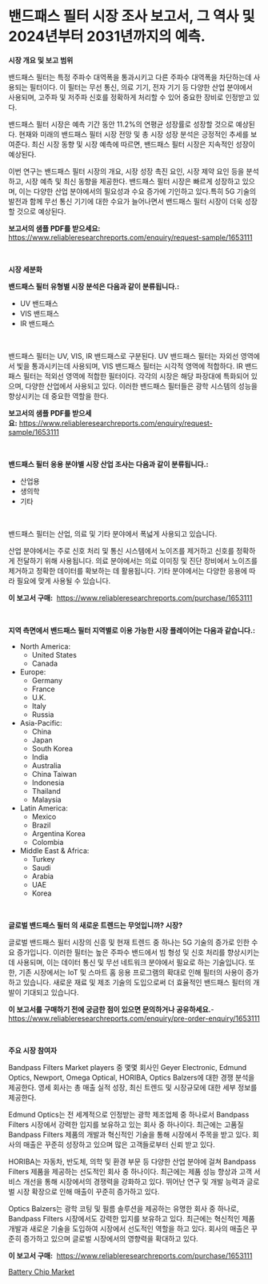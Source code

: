 <p><h1>밴드패스 필터 시장 조사 보고서, 그 역사 및 2024년부터 2031년까지의 예측.</h1></p><p><strong>시장 개요 및 보고 범위</strong></p>
<p><p>밴드패스 필터는 특정 주파수 대역폭을 통과시키고 다른 주파수 대역폭을 차단하는데 사용되는 필터이다. 이 필터는 무선 통신, 의료 기기, 전자 기기 등 다양한 산업 분야에서 사용되며, 고주파 및 저주파 신호를 정확하게 처리할 수 있어 중요한 장비로 인정받고 있다.</p><p>밴드패스 필터 시장은 예측 기간 동안 11.2%의 연평균 성장률로 성장할 것으로 예상된다. 현재와 미래의 밴드패스 필터 시장 전망 및 총 시장 성장 분석은 긍정적인 추세를 보여준다. 최신 시장 동향 및 시장 예측에 따르면, 밴드패스 필터 시장은 지속적인 성장이 예상된다.</p><p>이번 연구는 밴드패스 필터 시장의 개요, 시장 성장 촉진 요인, 시장 제약 요인 등을 분석하고, 시장 예측 및 최신 동향을 제공한다. 밴드패스 필터 시장은 빠르게 성장하고 있으며, 이는 다양한 산업 분야에서의 필요성과 수요 증가에 기인하고 있다.특히 5G 기술의 발전과 함께 무선 통신 기기에 대한 수요가 늘어나면서 밴드패스 필터 시장이 더욱 성장할 것으로 예상된다.</p></p>
<p><strong>보고서의 샘플 PDF를 받으세요:</strong> <a href="https://www.reliableresearchreports.com/enquiry/request-sample/1653111">https://www.reliableresearchreports.com/enquiry/request-sample/1653111</a></p>
<p>&nbsp;</p>
<p><strong>시장 세분화</strong></p>
<p><strong>밴드패스 필터 유형별 시장 분석은 다음과 같이 분류됩니다.:</strong></p>
<p><ul><li>UV 밴드패스</li><li>VIS 밴드패스</li><li>IR 밴드패스</li></ul></p>
<p>&nbsp;</p>
<p><p>밴드패스 필터는 UV, VIS, IR 밴드패스로 구분된다. UV 밴드패스 필터는 자외선 영역에서 빛을 통과시키는데 사용되며, VIS 밴드패스 필터는 시각적 영역에 적합하다. IR 밴드패스 필터는 적외선 영역에 적합한 필터이다. 각각의 시장은 해당 파장대에 특화되어 있으며, 다양한 산업에서 사용되고 있다. 이러한 밴드패스 필터들은 광학 시스템의 성능을 향상시키는 데 중요한 역할을 한다.</p></p>
<p><strong>보고서의 샘플 PDF를 받으세요:</strong>&nbsp;<a href="https://www.reliableresearchreports.com/enquiry/request-sample/1653111">https://www.reliableresearchreports.com/enquiry/request-sample/1653111</a></p>
<p>&nbsp;</p>
<p><strong> 밴드패스 필터 응용 분야별 시장 산업 조사는 다음과 같이 분류됩니다.:</strong></p>
<p><ul><li>산업용</li><li>생의학</li><li>기타</li></ul></p>
<p>&nbsp;</p>
<p><p>밴드패스 필터는 산업, 의료 및 기타 분야에서 폭넓게 사용되고 있습니다. </p><p>산업 분야에서는 주로 신호 처리 및 통신 시스템에서 노이즈를 제거하고 신호를 정확하게 전달하기 위해 사용됩니다. 의료 분야에서는 의료 이미징 및 진단 장비에서 노이즈를 제거하고 정확한 데이터를 확보하는 데 활용됩니다. 기타 분야에서는 다양한 응용에 따라 필요에 맞게 사용될 수 있습니다.</p></p>
<p><strong>이 보고서 구매:</strong>&nbsp; <a href="https://www.reliableresearchreports.com/purchase/1653111">https://www.reliableresearchreports.com/purchase/1653111</a></p>
<p>&nbsp;</p>
<p><strong>지역 측면에서 밴드패스 필터 지역별로 이용 가능한 시장 플레이어는 다음과 같습니다.:</strong></p>
<p><ul>
    <li>
        North America:
        <ul>
            <li>United States</li>
            <li>Canada</li>
        </ul>
    </li>
    <li>
        Europe:
        <ul>
            <li>Germany</li>
            <li>France</li>
            <li>U.K.</li>
            <li>Italy</li>
            <li>Russia</li>
        </ul>
    </li>
    <li>
        Asia-Pacific:
        <ul>
            <li>China</li>
            <li>Japan</li>
            <li>South Korea</li>
            <li>India</li>
            <li>Australia</li>
            <li>China Taiwan</li>
            <li>Indonesia</li>
            <li>Thailand</li>
            <li>Malaysia</li>
        </ul>
    </li>
    <li>
        Latin America:
        <ul>
            <li>Mexico</li>
            <li>Brazil</li>
            <li>Argentina Korea</li>
            <li>Colombia</li>
        </ul>
    </li>
    <li>
        Middle East & Africa:
        <ul>
            <li>Turkey</li>
            <li>Saudi</li>
            <li>Arabia</li>
            <li>UAE</li>
            <li>Korea</li>
        </ul>
    </li>
    </ul></p>
<p>&nbsp;</p>
<p><strong>글로벌 밴드패스 필터 의 새로운 트렌드는 무엇입니까? 시장?</strong></p>
<p><p>글로벌 밴드패스 필터 시장의 신흥 및 현재 트렌드 중 하나는 5G 기술의 증가로 인한 수요 증가입니다. 이러한 필터는 높은 주파수 밴드에서 빔 형성 및 신호 처리를 향상시키는 데 사용되며, 이는 데이터 통신 및 무선 네트워크 분야에서 필요로 하는 기술입니다. 또한, 기존 시장에서는 IoT 및 스마트 홈 응용 프로그램의 확대로 인해 필터의 사용이 증가하고 있습니다. 새로운 재료 및 제조 기술의 도입으로써 더 효율적인 밴드패스 필터의 개발이 기대되고 있습니다.</p></p>
<p><strong>이 보고서를 구매하기 전에 궁금한 점이 있으면 문의하거나 공유하세요.</strong>- <a href="https://www.reliableresearchreports.com/enquiry/pre-order-enquiry/1653111">https://www.reliableresearchreports.com/enquiry/pre-order-enquiry/1653111</a></p>
<p>&nbsp;</p>
<p><strong>주요 시장 참여자</strong></p>
<p><p>Bandpass Filters Market players 중 몇몇 회사인 Geyer Electronic, Edmund Optics, Newport, Omega Optical, HORIBA, Optics Balzers에 대한 경쟁 분석을 제공한다. 영세 회사는 총 매출 실적 성장, 최신 트렌드 및 시장규모에 대한 세부 정보를 제공한다. </p><p>Edmund Optics는 전 세계적으로 인정받는 광학 제조업체 중 하나로서 Bandpass Filters 시장에서 강력한 입지를 보유하고 있는 회사 중 하나이다. 최근에는 고품질 Bandpass Filters 제품의 개발과 혁신적인 기술을 통해 시장에서 주목을 받고 있다. 회사의 매출은 꾸준히 성장하고 있으며 많은 고객들로부터 신뢰 받고 있다.</p><p>HORIBA는 자동차, 반도체, 의학 및 환경 부문 등 다양한 산업 분야에 걸쳐 Bandpass Filters 제품을 제공하는 선도적인 회사 중 하나이다. 최근에는 제품 성능 향상과 고객 서비스 개선을 통해 시장에서의 경쟁력을 강화하고 있다. 뛰어난 연구 및 개발 능력과 글로벌 시장 확장으로 인해 매출이 꾸준히 증가하고 있다.</p><p>Optics Balzers는 광학 코팅 및 필름 솔루션을 제공하는 유명한 회사 중 하나로, Bandpass Filters 시장에서도 강력한 입지를 보유하고 있다. 최근에는 혁신적인 제품 개발과 새로운 기술을 도입하여 시장에서 선도적인 역할을 하고 있다. 회사의 매출은 꾸준히 증가하고 있으며 글로벌 시장에서의 영향력을 확대하고 있다.</p></p>
<p><strong>이 보고서 구매:</strong>&nbsp;&nbsp;<a href="https://www.reliableresearchreports.com/purchase/1653111">https://www.reliableresearchreports.com/purchase/1653111</a></p>
<p><p><a href="https://github.com/GroverBarry/Market-Research-Report-List-4/blob/main/battery-chip-market.md">Battery Chip Market</a></p></p>
